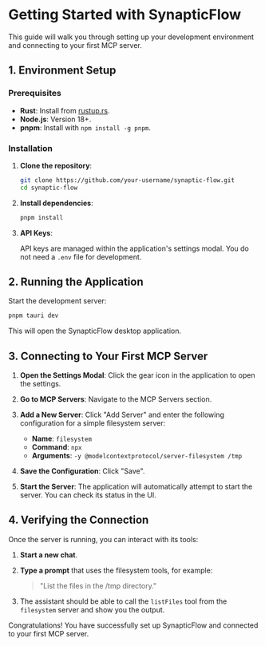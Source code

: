 # Getting Started with SynapticFlow

This guide will walk you through setting up your development environment and connecting to your first MCP server.

## 1. Environment Setup

### Prerequisites

- **Rust**: Install from [rustup.rs](https://rustup.rs/).
- **Node.js**: Version 18+.
- **pnpm**: Install with `npm install -g pnpm`.

### Installation

1. **Clone the repository**:

   ```bash
   git clone https://github.com/your-username/synaptic-flow.git
   cd synaptic-flow
   ```

2. **Install dependencies**:

   ```bash
   pnpm install
   ```

3. **API Keys**:

   API keys are managed within the application's settings modal. You do not need a `.env` file for development.

## 2. Running the Application

Start the development server:

```bash
pnpm tauri dev
```

This will open the SynapticFlow desktop application.

## 3. Connecting to Your First MCP Server

1. **Open the Settings Modal**: Click the gear icon in the application to open the settings.
2. **Go to MCP Servers**: Navigate to the MCP Servers section.
3. **Add a New Server**: Click "Add Server" and enter the following configuration for a simple filesystem server:
   - **Name**: `filesystem`
   - **Command**: `npx`
   - **Arguments**: `-y @modelcontextprotocol/server-filesystem /tmp`

4. **Save the Configuration**: Click "Save".
5. **Start the Server**: The application will automatically attempt to start the server. You can check its status in the UI.

## 4. Verifying the Connection

Once the server is running, you can interact with its tools:

1. **Start a new chat**.
2. **Type a prompt** that uses the filesystem tools, for example:

   > "List the files in the /tmp directory."

3. The assistant should be able to call the `listFiles` tool from the `filesystem` server and show you the output.

Congratulations! You have successfully set up SynapticFlow and connected to your first MCP server.
